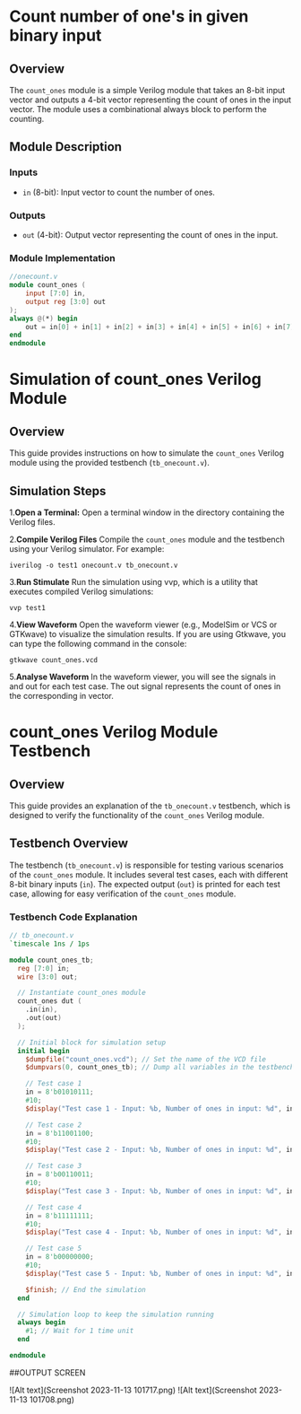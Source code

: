 # Count number of one's in given binary input
## Overview

The `count_ones` module is a simple Verilog module that takes an 8-bit input vector and outputs a 4-bit vector representing the count of ones in the input vector. The module uses a combinational always block to perform the counting.

## Module Description

### Inputs

- `in` (8-bit): Input vector to count the number of ones.

### Outputs

- `out` (4-bit): Output vector representing the count of ones in the input.

### Module Implementation

```verilog
//onecount.v
module count_ones (
    input [7:0] in,
    output reg [3:0] out
);
always @(*) begin
    out = in[0] + in[1] + in[2] + in[3] + in[4] + in[5] + in[6] + in[7];
end
endmodule
```
# Simulation of count_ones Verilog Module

## Overview

This guide provides instructions on how to simulate the `count_ones` Verilog module using the provided testbench (`tb_onecount.v`).

## Simulation Steps

1.**Open a Terminal:**
    Open a terminal window in the directory containing the Verilog files.

2.**Compile Verilog Files**
    Compile the `count_ones` module and the testbench using your Verilog simulator. For example:

    iverilog -o test1 onecount.v tb_onecount.v

3.**Run Stimulate**
    Run the simulation using vvp, which is a utility that executes compiled Verilog simulations:

    vvp test1

4.**View Waveform**
    Open the waveform viewer (e.g., ModelSim or VCS or GTKwave) to visualize the simulation results. If you are using Gtkwave, you can type the following command in the console:

    gtkwave count_ones.vcd

5.**Analyse Waveform**
    In the waveform viewer, you will see the signals in and out for each test case. The out signal represents the count of ones in the corresponding in vector.

# count_ones Verilog Module Testbench

## Overview

This guide provides an explanation of the `tb_onecount.v` testbench, which is designed to verify the functionality of the `count_ones` Verilog module.

## Testbench Overview

The testbench (`tb_onecount.v`) is responsible for testing various scenarios of the `count_ones` module. It includes several test cases, each with different 8-bit binary inputs (`in`). The expected output (`out`) is printed for each test case, allowing for easy verification of the `count_ones` module.

### Testbench Code Explanation

```verilog
// tb_onecount.v
`timescale 1ns / 1ps

module count_ones_tb;
  reg [7:0] in;
  wire [3:0] out;

  // Instantiate count_ones module
  count_ones dut (
    .in(in),
    .out(out)
  );

  // Initial block for simulation setup
  initial begin
    $dumpfile("count_ones.vcd"); // Set the name of the VCD file
    $dumpvars(0, count_ones_tb); // Dump all variables in the testbench

    // Test case 1
    in = 8'b01010111;
    #10;
    $display("Test case 1 - Input: %b, Number of ones in input: %d", in, out);

    // Test case 2
    in = 8'b11001100;
    #10;
    $display("Test case 2 - Input: %b, Number of ones in input: %d", in, out);

    // Test case 3
    in = 8'b00110011;
    #10;
    $display("Test case 3 - Input: %b, Number of ones in input: %d", in, out);

    // Test case 4
    in = 8'b11111111;
    #10;
    $display("Test case 4 - Input: %b, Number of ones in input: %d", in, out);

    // Test case 5
    in = 8'b00000000;
    #10;
    $display("Test case 5 - Input: %b, Number of ones in input: %d", in, out);

    $finish; // End the simulation
  end

  // Simulation loop to keep the simulation running
  always begin
    #1; // Wait for 1 time unit
  end

endmodule
```
##OUTPUT SCREEN

![Alt text](Screenshot 2023-11-13 101717.png)
![Alt text](Screenshot 2023-11-13 101708.png)

